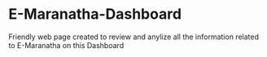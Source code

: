 # E-Maranatha-Dashboard

Friendly web page created to review and anylize all the information related to E-Maranatha on this Dashboard
